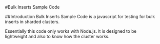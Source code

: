 #Bulk Inserts Sample Code

##Introduction
Bulk Inserts Sample Code is a javascript for testing for bulk inserts in sharded clusters.

Essentially this code only works with Node.js.
It is designed to be lightweight and also to know how the cluster works.
